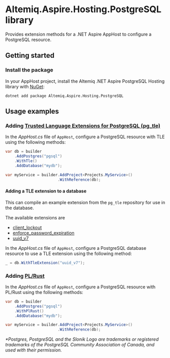 # Altemiq.Aspire.Hosting.PostgreSQL library

Provides extension methods for a .NET Aspire AppHost to configure a PostgreSQL resource.

## Getting started

### Install the package

In your AppHost project, install the Altemiq .NET Aspire PostgreSQL Hosting library with [NuGet](https://www.nuget.org):

```dotnetcli
dotnet add package Altemiq.Aspire.Hosting.PostgreSQL
```

## Usage examples

### Adding [Trusted Language Extensions for PostgreSQL (pg_tle)](https://github.com/aws/pg_tle)

In the _AppHost.cs_ file of `AppHost`, configure a PostgreSQL resource with TLE using the following methods:

```csharp
var db = builder
    .AddPostgres("pgsql")
    .WithTle()
    .AddDatabase("mydb");

var myService = builder.AddProject<Projects.MyService>()
                       .WithReference(db);
```

#### Adding a TLE extension to a database

This can compile an example extension from the `pg_tle` repository for use in the database.

The available extensions are
* [client_lockout](https://github.com/aws/pg_tle/tree/main/examples/client_lockout)
* [enforce_password_expiration](https://github.com/aws/pg_tle/tree/main/examples/enforce_password_expiration)
* [uuid_v7](https://github.com/aws/pg_tle/tree/main/examples/uuid_v7)

In the _AppHost.cs_ file of `AppHost`, configure a PostgreSQL database resource to use a TLE extension using the following method:

```csharp
_ = db.WithTleExtension("uuid_v7");
```

### Adding [PL/Rust](https://github.com/tcdi/plrust)

In the _AppHost.cs_ file of `AppHost`, configure a PostgreSQL resource with PL/Rust using the following methods:

```csharp
var db = builder
    .AddPostgres("pgsql")
    .WithPlRust()
    .AddDatabase("mydb");

var myService = builder.AddProject<Projects.MyService>()
                       .WithReference(db);
```

_*Postgres, PostgreSQL and the Slonik Logo are trademarks or registered trademarks of the PostgreSQL Community Association of Canada, and used with their permission._